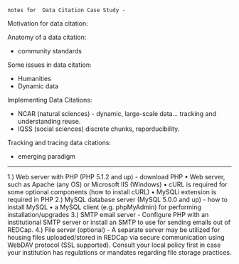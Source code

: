     notes for  Data Citation Case Study - 

Motivation for data citation: 

Anatomy of a data citation: 

- community standards

Some issues in data citation: 

- Humanities
- Dynamic data

Implementing Data Citations: 

- NCAR (natural sciences) - dynamic, large-scale data... tracking and understanding reuse.
- IQSS (social sciences) discrete chunks, reporducibility. 

Tracking and tracing data citations: 

- emerging paradigm

---

 1.) Web server with PHP (PHP 5.1.2 and up) - download PHP
• Web server, such as Apache (any OS) or Microsoft IIS (Windows)
• cURL is required for some optional components (how to install cURL)
• MySQLi extension is required in PHP
2.) MySQL database server (MySQL 5.0.0 and up) - how to install MySQL
• a MySQL client (e.g. phpMyAdmin) for performing installation/upgrades
3.) SMTP email server - Configure PHP with an institutional SMTP server or install an SMTP to use for sending emails out of REDCap.
4.) File server (optional) - A separate server may be utilized for housing files uploaded/stored in REDCap via secure communication using WebDAV protocol (SSL supported). Consult your local policy first in case your institution has regulations or mandates regarding file storage practices. 





 



 


